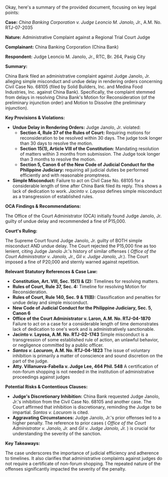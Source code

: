 Okay, here's a summary of the provided document, focusing on key legal points:

**Case:** *China Banking Corporation v. Judge Leoncio M. Janolo, Jr.*, A.M. No. RTJ-07-2035

**Nature:** Administrative Complaint against a Regional Trial Court Judge

**Complainant:** China Banking Corporation (China Bank)

**Respondent:** Judge Leoncio M. Janolo, Jr., RTC, Br. 264, Pasig City

**Summary:**

China Bank filed an administrative complaint against Judge Janolo, Jr. alleging simple misconduct and undue delay in rendering orders concerning Civil Case No. 68105 (filed by Solid Builders, Inc. and Medina Food Industries, Inc. against China Bank). Specifically, the complaint stemmed from delays in resolving China Bank's Motion for Reconsideration (of the preliminary injunction order) and Motion to Dissolve (the preliminary injunction).

**Key Provisions & Violations:**

*   **Undue Delay in Rendering Orders:** Judge Janolo, Jr. violated:
    *   **Section 4, Rule 37 of the Rules of Court:** Requiring motions for reconsideration to be resolved within 30 days. The judge took longer than 30 days to resolve the motion.
    *   **Section 15(1), Article VIII of the Constitution:** Mandating resolution of matters within 3 months from submission. The Judge took longer than 3 months to resolve the motion.
    *   **Section 5, Canon 6 of the New Code of Judicial Conduct for the Philippine Judiciary:** requiring all judicial duties be performed efficiently and with reasonable promptness.
*   **Simple Misconduct:** Failure to act on Civil Case No. 68105 for a considerable length of time after China Bank filed its reply. This shows a lack of dedication to work. *Jacinto v. Layosa* defines simple misconduct as a transgression of established rules.

**OCA Findings & Recommendations:**

The Office of the Court Administrator (OCA) initially found Judge Janolo, Jr. guilty of undue delay and recommended a fine of P15,000.

**Court's Ruling:**

The Supreme Court found Judge Janolo, Jr. guilty of BOTH simple misconduct AND undue delay. The Court rejected the P15,000 fine as too lenient, citing Judge Janolo Jr.'s history of similar offenses ( *Office of the Court Administrator v. Janolo, Jr.*, *Gil v. Judge Janolo, Jr.*). The Court imposed a fine of P20,000 and sternly warned against repetition.

**Relevant Statutory References & Case Law:**

*   **Constitution, Art. VIII, Sec. 15(1) & (2):** Timelines for resolving matters.
*   **Rules of Court, Rule 37, Sec. 4:** Timeline for resolving Motion for Reconsideration.
*   **Rules of Court, Rule 140, Sec. 9 & 11(B):** Classification and penalties for undue delay and simple misconduct.
*   **New Code of Judicial Conduct for the Philippine Judiciary, Sec. 5, Canon 6**
*   **Office of the Court Administrator v. Laron, A.M. No. RTJ-04-1870** Failure to act on a case for a considerable length of time demonstrates lack of dedication to one's work and is administratively sanctionable.
*   **Jacinto v. Layosa, A.M. No. RTJ-02-1743** Simple misconduct is a transgression of some established rule of action, an unlawful behavior, or negligence committed by a public officer.
*   ***Santos v. Lacurom,* A.M. No. RTJ-04-1823** The issue of voluntary inhibition is primarily a matter of conscience and sound discretion on the part of the judge.
*    **Atty. Villanueva-Fabella v. Judge Lee, 464 Phil. 548** A certification of non-forum shopping is not needed in the institution of administrative proceedings against judges

**Potential Risks & Contentious Clauses:**

*   **Judge's Discretionary Inhibition:** China Bank requested Judge Janolo, Jr.'s inhibition from the Civil Case No. 68105 and another case. The Court affirmed that inhibition is discretionary, reminding the Judge to be impartial. *Santos v. Lacurom* is cited.
*   **Aggravating Circumstances:** Judge Janolo, Jr.'s prior offenses led to a higher penalty. The reference to prior cases ( *Office of the Court Administrator v. Janolo, Jr.* and *Gil v. Judge Janolo, Jr.* ) is crucial for understanding the severity of the sanction.

**Key Takeaways:**

The case underscores the importance of judicial efficiency and adherence to timelines. It also clarifies that administrative complaints against judges do not require a certificate of non-forum shopping.  The repeated nature of the offenses significantly impacted the severity of the penalty.
